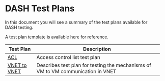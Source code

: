 # DASH Test Plans

In this document you will see a summary of the test plans available for DASH testing.

A test plan template is available [here](https://github.com/sonic-net/SONiC/blob/master/doc/SONiC%20Test%20Plan%20Template.md) for reference.


| Test Plan | Description |
|----------|-------------|
| [ACL](acl.md) | Access control list test plan|
| [VNET to VNET](vnet_to_vnet.md) | Describes test plan for testing the mechanisms of VM to VM communication in VNET|
